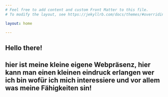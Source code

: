 ```yaml
---
# Feel free to add content and custom Front Matter to this file.
# To modify the layout, see https://jekyllrb.com/docs/themes/#overriding-theme-defaults

layout: home

---
```

## Hello there!
## hier ist meine kleine eigene Webpräsenz, hier kann man einen kleinen eindruck erlangen wer ich bin wofür ich mich interessiere und vor allem was meine Fähigkeiten sin!